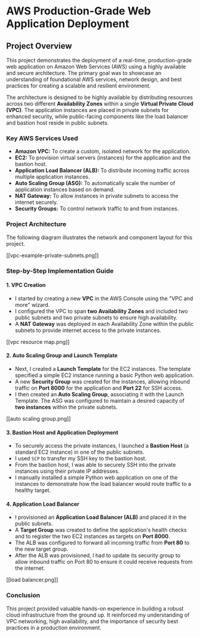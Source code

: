 # AWS Production-Grade Web Application Deployment

## Project Overview

This project demonstrates the deployment of a real-time, production-grade web application on Amazon Web Services (AWS) using a highly available and secure architecture. The primary goal was to showcase an understanding of foundational AWS services, network design, and best practices for creating a scalable and resilient environment.

The architecture is designed to be highly available by distributing resources across two different **Availability Zones** within a single **Virtual Private Cloud (VPC)**. The application instances are placed in private subnets for enhanced security, while public-facing components like the load balancer and bastion host reside in public subnets.

### Key AWS Services Used

- **Amazon VPC:** To create a custom, isolated network for the application.
- **EC2:** To provision virtual servers (instances) for the application and the bastion host.
- **Application Load Balancer (ALB):** To distribute incoming traffic across multiple application instances.
- **Auto Scaling Group (ASG):** To automatically scale the number of application instances based on demand.
- **NAT Gateway:** To allow instances in private subnets to access the internet securely.
- **Security Groups:** To control network traffic to and from instances.

### Project Architecture

The following diagram illustrates the network and component layout for this project.

[[vpc-example-private-subnets.png]]

### Step-by-Step Implementation Guide

#### 1. VPC Creation

- I started by creating a new **VPC** in the AWS Console using the "VPC and more" wizard.
- I configured the VPC to span **two Availability Zones** and included two public subnets and two private subnets to ensure high availability.
- A **NAT Gateway** was deployed in each Availability Zone within the public subnets to provide internet access to the private instances.

[[vpc resource map.png]]

#### 2. Auto Scaling Group and Launch Template

- Next, I created a **Launch Template** for the EC2 instances. The template specified a simple EC2 instance running a basic Python web application.
- A new **Security Group** was created for the instances, allowing inbound traffic on **Port 8000** for the application and **Port 22** for SSH access.
- I then created an **Auto Scaling Group**, associating it with the Launch Template. The ASG was configured to maintain a desired capacity of **two instances** within the private subnets.


[[auto scaling group.png]]
#### 3. Bastion Host and Application Deployment

- To securely access the private instances, I launched a **Bastion Host** (a standard EC2 instance) in one of the public subnets.
- I used `SCP` to transfer my SSH key to the bastion host.
- From the bastion host, I was able to securely SSH into the private instances using their private IP addresses.
- I manually installed a simple Python web application on one of the instances to demonstrate how the load balancer would route traffic to a healthy target.

#### 4. Application Load Balancer

- I provisioned an **Application Load Balancer (ALB)** and placed it in the public subnets.
- A **Target Group** was created to define the application's health checks and to register the two EC2 instances as targets on **Port 8000**.
- The ALB was configured to forward all incoming traffic from **Port 80** to the new target group.
- After the ALB was provisioned, I had to update its security group to allow inbound traffic on Port 80 to ensure it could receive requests from the internet.

[[load balancer.png]]
### Conclusion

This project provided valuable hands-on experience in building a robust cloud infrastructure from the ground up. It reinforced my understanding of VPC networking, high availability, and the importance of security best practices in a production environment.